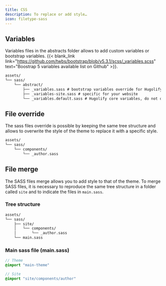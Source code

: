 ```yaml
---
title: CSS
description: To replace or add style…
icon: filetype-sass
---
```


## Variables

Variables files in the abstracts folder allows to add custom variables or bootstrap variables. {{< blank_link link="https://github.com/twbs/bootstrap/blob/v5.3.1/scss/_variables.scss" text="Boostrap 5 variables available list on Github" >}}.

```txt
assets/
└── sass/
    └── abstract/
        ├── _variables.sass # bootstrap variables override for Hugolify
        ├── _variables-site.sass # specific for your website
        └── _variables.default.sass # Hugolify core variables, do not override it
```

## File override

The sass files override is possible by keeping the same tree structure and allows to overwrite the style of the theme to replace it with a specific style.

```txt
assets/
└── sass/
    └── components/
        └── _author.sass
```

## File merge

The SASS files merge allows you to add style to that of the theme. To merge SASS files, it is necessary to reproduce the same tree structure in a folder called `site` and to indicate the files in `main.sass`.

### Tree structure

```txt
assets/
└── sass/
    ├── site/
    │   └── components/
    │       └── _author.sass
    └── main.sass
```

### Main sass file (main.sass)

```sass
// Theme
@import "main-theme"

// Site
@import "site/components/author"
```